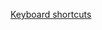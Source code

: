 [Keyboard shortcuts](https://support.mozilla.org/en-US/kb/keyboard-shortcuts-perform-firefox-tasks-quickly)

